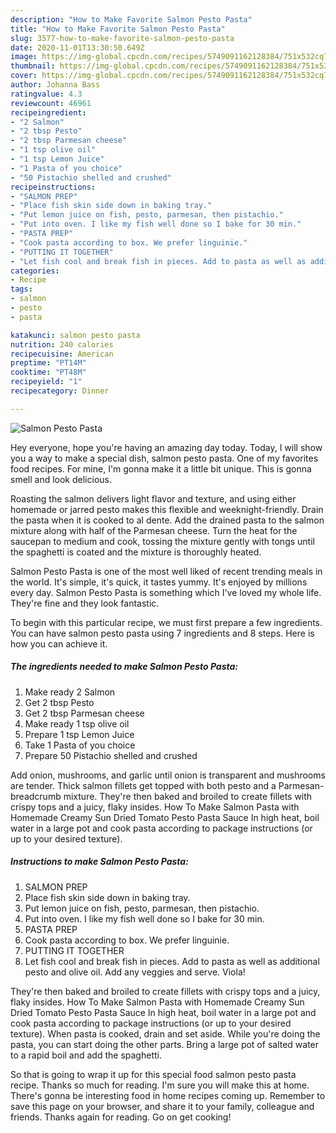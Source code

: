 ```yaml
---
description: "How to Make Favorite Salmon Pesto Pasta"
title: "How to Make Favorite Salmon Pesto Pasta"
slug: 3577-how-to-make-favorite-salmon-pesto-pasta
date: 2020-11-01T13:30:50.649Z
image: https://img-global.cpcdn.com/recipes/5749091162128384/751x532cq70/salmon-pesto-pasta-recipe-main-photo.jpg
thumbnail: https://img-global.cpcdn.com/recipes/5749091162128384/751x532cq70/salmon-pesto-pasta-recipe-main-photo.jpg
cover: https://img-global.cpcdn.com/recipes/5749091162128384/751x532cq70/salmon-pesto-pasta-recipe-main-photo.jpg
author: Johanna Bass
ratingvalue: 4.3
reviewcount: 46961
recipeingredient:
- "2 Salmon"
- "2 tbsp Pesto"
- "2 tbsp Parmesan cheese"
- "1 tsp olive oil"
- "1 tsp Lemon Juice"
- "1 Pasta of you choice"
- "50 Pistachio shelled and crushed"
recipeinstructions:
- "SALMON PREP"
- "Place fish skin side down in baking tray."
- "Put lemon juice on fish, pesto, parmesan, then pistachio."
- "Put into oven. I like my fish well done so I bake for 30 min."
- "PASTA PREP"
- "Cook pasta according to box. We prefer linguinie."
- "PUTTING IT TOGETHER"
- "Let fish cool and break fish in pieces. Add to pasta as well as additional pesto and olive oil. Add any veggies and serve. Viola!"
categories:
- Recipe
tags:
- salmon
- pesto
- pasta

katakunci: salmon pesto pasta 
nutrition: 240 calories
recipecuisine: American
preptime: "PT14M"
cooktime: "PT48M"
recipeyield: "1"
recipecategory: Dinner

---
```



![Salmon Pesto Pasta](https://img-global.cpcdn.com/recipes/5749091162128384/751x532cq70/salmon-pesto-pasta-recipe-main-photo.jpg)

Hey everyone, hope you're having an amazing day today. Today, I will show you a way to make a special dish, salmon pesto pasta. One of my favorites food recipes. For mine, I'm gonna make it a little bit unique. This is gonna smell and look delicious.

Roasting the salmon delivers light flavor and texture, and using either homemade or jarred pesto makes this flexible and weeknight-friendly. Drain the pasta when it is cooked to al dente. Add the drained pasta to the salmon mixture along with half of the Parmesan cheese. Turn the heat for the saucepan to medium and cook, tossing the mixture gently with tongs until the spaghetti is coated and the mixture is thoroughly heated.

Salmon Pesto Pasta is one of the most well liked of recent trending meals in the world. It's simple, it's quick, it tastes yummy. It's enjoyed by millions every day. Salmon Pesto Pasta is something which I've loved my whole life. They're fine and they look fantastic.


To begin with this particular recipe, we must first prepare a few ingredients. You can have salmon pesto pasta using 7 ingredients and 8 steps. Here is how you can achieve it.

<!--inarticleads1-->

##### The ingredients needed to make Salmon Pesto Pasta:

1. Make ready 2 Salmon
1. Get 2 tbsp Pesto
1. Get 2 tbsp Parmesan cheese
1. Make ready 1 tsp olive oil
1. Prepare 1 tsp Lemon Juice
1. Take 1 Pasta of you choice
1. Prepare 50 Pistachio shelled and crushed


Add onion, mushrooms, and garlic until onion is transparent and mushrooms are tender. Thick salmon fillets get topped with both pesto and a Parmesan-breadcrumb mixture. They&#39;re then baked and broiled to create fillets with crispy tops and a juicy, flaky insides. How To Make Salmon Pasta with Homemade Creamy Sun Dried Tomato Pesto Pasta Sauce In high heat, boil water in a large pot and cook pasta according to package instructions (or up to your desired texture). 

<!--inarticleads2-->

##### Instructions to make Salmon Pesto Pasta:

1. SALMON PREP
1. Place fish skin side down in baking tray.
1. Put lemon juice on fish, pesto, parmesan, then pistachio.
1. Put into oven. I like my fish well done so I bake for 30 min.
1. PASTA PREP
1. Cook pasta according to box. We prefer linguinie.
1. PUTTING IT TOGETHER
1. Let fish cool and break fish in pieces. Add to pasta as well as additional pesto and olive oil. Add any veggies and serve. Viola!


They&#39;re then baked and broiled to create fillets with crispy tops and a juicy, flaky insides. How To Make Salmon Pasta with Homemade Creamy Sun Dried Tomato Pesto Pasta Sauce In high heat, boil water in a large pot and cook pasta according to package instructions (or up to your desired texture). When pasta is cooked, drain and set aside. While you&#39;re doing the pasta, you can start doing the other parts. Bring a large pot of salted water to a rapid boil and add the spaghetti. 

So that is going to wrap it up for this special food salmon pesto pasta recipe. Thanks so much for reading. I'm sure you will make this at home. There's gonna be interesting food in home recipes coming up. Remember to save this page on your browser, and share it to your family, colleague and friends. Thanks again for reading. Go on get cooking!
